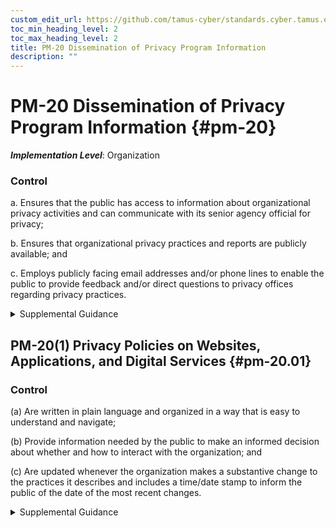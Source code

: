 ```yaml
---
custom_edit_url: https://github.com/tamus-cyber/standards.cyber.tamus.edu/tree/main/static/content/tamus.edu/TAMUS_profile.xml
toc_min_heading_level: 2
toc_max_heading_level: 2
title: PM-20 Dissemination of Privacy Program Information
description: ""
---
```


# PM-20 Dissemination of Privacy Program Information {#pm-20}

_**Implementation Level**_: Organization

### Control

a. Ensures that the public has access to information about organizational privacy activities and can communicate with its senior agency official for privacy;

b. Ensures that organizational privacy practices and reports are publicly available; and

c. Employs publicly facing email addresses and/or phone lines to enable the public to provide feedback and/or direct questions to privacy offices regarding privacy practices.

<details>
  <summary>Supplemental Guidance</summary>

For federal agencies, the webpage is located at www.agency.gov/privacy. Federal agencies include public privacy impact assessments, system of records notices, computer matching notices and agreements, <a xmlns="http://csrc.nist.gov/ns/oscal/1.0" href="#18e71fec-c6fd-475a-925a-5d8495cf8455">PRIVACT</a> exemption and implementation rules, privacy reports, privacy policies, instructions for individuals making an access or amendment request, email addresses for questions/complaints, blogs, and periodic publications.

</details>

## PM-20(1) Privacy Policies on Websites, Applications, and Digital Services {#pm-20.01}

### Control

(a) Are written in plain language and organized in a way that is easy to understand and navigate;

(b) Provide information needed by the public to make an informed decision about whether and how to interact with the organization; and

(c) Are updated whenever the organization makes a substantive change to the practices it describes and includes a time/date stamp to inform the public of the date of the most recent changes.

<details>
  <summary>Supplemental Guidance</summary>

Organizations post privacy policies on all external-facing websites, mobile applications, and other digital services. Organizations post a link to the relevant privacy policy on any known, major entry points to the website, application, or digital service. In addition, organizations provide a link to the privacy policy on any webpage that collects personally identifiable information. Organizations may be subject to applicable laws, executive orders, directives, regulations, or policies that require the provision of specific information to the public. Organizational personnel consult with the senior agency official for privacy and legal counsel regarding such requirements.

</details>

